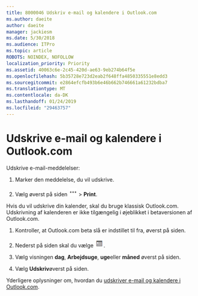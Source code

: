 ```yaml
---
title: 8000046 Udskriv e-mail og kalendere i Outlook.com
ms.author: daeite
author: daeite
manager: jackiesm
ms.date: 5/30/2018
ms.audience: ITPro
ms.topic: article
ROBOTS: NOINDEX, NOFOLLOW
localization_priority: Priority
ms.assetid: 40063c6e-2c45-420d-ae63-9eb274b64f5e
ms.openlocfilehash: 5b35728e723d2eab2f648ffa4850335551e8edd3
ms.sourcegitcommit: e2864efcfb493b6e46b662b746661a61232bdba7
ms.translationtype: MT
ms.contentlocale: da-DK
ms.lasthandoff: 01/24/2019
ms.locfileid: "29463757"
---
```

# <a name="print-email-and-calendars-in-outlookcom"></a>Udskrive e-mail og kalendere i Outlook.com

Udskrive e-mail-meddelelser:
  
1. Marker den meddelelse, du vil udskrive.
    
2. Vælg øverst på siden ![flere handlinger](media/64993e8a-4a62-43b1-aa05-90f5ad4cba54.png) \> **Print**. 
    
Hvis du vil udskrive din kalender, skal du bruge klassisk Outlook.com. Udskrivning af kalenderen er ikke tilgængelig i øjeblikket i betaversionen af Outlook.com.
  
1. Kontroller, at Outlook.com beta slå er indstillet til fra, øverst på siden.
    
2. Nederst på siden skal du vælge  ![Kalender](media/9e1a821a-c32e-4851-a866-342a39ffdca0.png).
    
3. Vælg visningen **dag**, **Arbejdsuge**, **uge**eller **måned** øverst på siden. 
    
4. Vælg **Udskriv**øverst på siden. 
    
Yderligere oplysninger om, hvordan du [udskriver e-mail og kalendere i Outlook.com](https://go.microsoft.com/fwlink/p/?linkid=2001208&amp;clcid=0x409).
  

